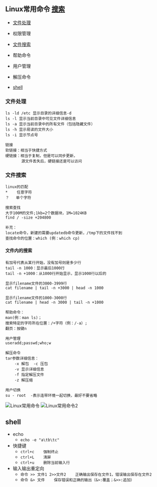 ## Linux常用命令  [搜索](https://wangchujiang.com/linux-command/)  
* [文件处理](#文件处理)
* 权限管理
* [文件搜索](#文件搜索)
* 帮助命令
* 用户管理
* 解压命令

* [shell](#shell)

### 文件处理

```
ls -ld /etc 显示目录的详细信息-d
ls -l 显示当前目录中可见文件详细信息
ls -a 显示当前目录中的所有文件（包括隐藏文件）
ls -h 显示易读的文件大小
ls -i 显示节点号
```
```
链接
软链接：相当于快捷方式
硬链接：相当于复制，但是可以同步更新，
       源文件丢失后，硬链接还是可以访问
```
### 文件搜索
```
linux的匹配
*    任意字符
？   单个字符
```
```
搜索查找
大于100M的文件;1kb=2个数据块，1M=1024KB
find / -size +204800

补充：
locate命令，新建的需要updatedb命令更新，/tmp下的文件找不到
查找命令的位置：which (例：which cp)
```
#### 文件内的搜索
```shell
有加号代表从某行开始，没有加号则是多少行
tail -n 1000：显示最后1000行
tail -n +1000：从1000行开始显示，显示1000行以后的

显示filename文件的3000-3999行
cat filename | tail -n +3000 | head -n 1000

显示filename文件的1000-3000行
cat filename | head -n 3000 | tail -n +1000
```

```
帮助命令：
man(例：man ls)；
搜索特定的字符所在位置：/+字符（例：/-a）;
翻页：按键n
```

```
用户管理
useradd;passwd;who;w
```

```
解压命令
tar参数详细信息：
    -x 解包  -c 压包
    -v 显示详细信息
    -f 指定解压文件
    -z 解压缩
```

```
用户切换
su - root  -表示连带环境一起切换，最好不要省略
```
![Linux常用命令](https://i.ibb.co/ggS8BHD/Linux.jpg)
![Linux常用命令2](https://i.ibb.co/26Kk46Q/Linux-2.jpg)  


<span id="shell"></span>
## shell
* echo
  * `echo -e "a\tb\tc"`
* 快捷键
  * `ctrl+c    强制终止`
  * `ctrl+L    清屏`
  * `ctrl+u    删除当前输入行`
* 输入输出重定向
  * `命令 >> 文件1 2>>文件2    正确输出保存在文件1，错误输出保存在文件2`
  * `命令 &> 文件    保存错误和正确的输出（&>:覆盖；&>>:追加）`
